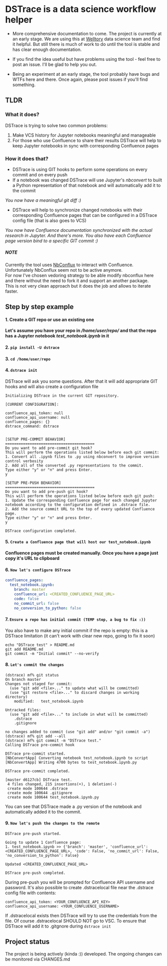 # DSTrace is a data science workflow helper

- More comprehensive documentation to come. The project is currently at an early stage. We are using this at [Welltory](https://welltory.com) data science team and find it helpful. But still there is much of work to do until the tool is stable and has clear enough documentation.

- If you find the idea useful but have problems using the tool - feel free to post an issue. I'll be glad to help you out.

- Being an experiment at an early stage, the tool probably have bugs and WTFs here and there. Once again, please post issues if you'll find something.

## TLDR

### What it does?

DSTrace is trying to solve two common problems:

1. Make VCS history for Jupyter notebooks meaningful and manageable
2. For those who use Confluence to share their results DSTrace will help to keep Jupyter notebooks in sync with corresponding Confluence pages

### How it does that?

- DSTrace is using GIT hooks to perform some operations on every commit and on every push
- If a notebook was changed DSTrace will use Jupyter's *nbconvert* to built a Python representation of that notebook and will automatically add it to the commit

*You now have a meaningful git diff :)*

- DSTrace will help to synchronize changed notebooks with their corresponding Confluence pages that can be configured in a DSTrace config file (that is also goes to VCS)

*You now have Confluence documentation synchronized with the actual research in Jupyter. And there's more. You also have each Confluence page version bind to a specific GIT commit :)*

##### NOTE

Currently the tool uses [NbConflux](https://github.com/Valassis-Digital-Media/nbconflux.git) to interact with Confluence.
\
Unfortunately NbConflux seem not to be active anymore.
\
For now I've chosen vedoring strategy to be able modify nbconflux here and there without the need to fork it and support an another package.
\
This is not very clean approach but it does the job and allows to iterate faster.

## Step by step example

#### 1. Create a GIT repo or use an existing one

**Let's assume you have your repo in */home/user/repo/* and that the repo has a Jupyter notebook *test_notebook.ipynb* in it**

#### 2. `pip install -U dstrace`
#### 3. `cd /home/user/repo`
#### 4. `dstrace init`

DSTrace will ask you some questions. After that it will add appropriate GIT hooks and will also create a configuration file

```shell
Initializing DSTrace in the current GIT repository.

[CURRENT CONFIGURATION]:

confluence_api_token: null
confluence_api_username: null
confluence_pages: {}
dstrace_command: dstrace


[SETUP PRE-COMMIT BEHAVIOR]
========================================
Do you want to add pre-commit git hook?
This will perform the operations listed below before each git commit:
1. Convert all .ipynb files to .py using nbconvert to improve version control verbosity
2. Add all of the converted .py representations to the commit.
Type either "y" or "n" and press Enter.
y

[SETUP PRE-PUSH BEHAVIOR]
========================================
Do you want to add pre-push git hook?
This will perform the operations listed below before each git push:
1. Update the corresponding Confluence page for each changed Jupyter notebook according to the configuration defined in .dstrace file.
2. Add the source commit URL to the top of every updated Confluence page.
Type either "y" or "n" and press Enter.
y

DSTrace configuration completed.
```

#### 5. `Create a Confluence page that will host our test_notebook.ipynb`

**Confluence pages must be created manually. Once you have a page just copy it's URL to clipboard**

#### 6. `Now let's configure DSTrace`

```yaml
confluence_pages:
  test_notebook.ipynb:
    branch: master
    confluence_url: <CREATED_CONFLUENCE_PAGE_URL>
    code: false
    no_commit_url: false
    no_conversion_to_python: false
```

#### 7. `Ensure a repo has initial commit (TEMP step, a bug to fix :))`

You also have to make any initial commit if the repo is empty: this is a DSTrace limitation (it can't work with clear new repo, going to fix it soon)

```shell
echo "DSTrace test" > README.md
git add README.md
git commit -m "Initial commit" --no-verify
```


#### 8. `Let's commit the changes`

```shell
(dstrace) mf% git status
On branch master
Changes not staged for commit:
  (use "git add <file>..." to update what will be committed)
  (use "git restore <file>..." to discard changes in working directory)
	modified:   test_notebook.ipynb

Untracked files:
  (use "git add <file>..." to include in what will be committed)
	.dstrace
	.gitignore

no changes added to commit (use "git add" and/or "git commit -a")
(dstrace) mf% git add --all
(dstrace) mf% git commit -m "DSTrace test."
Calling DSTrace pre-commit hook

DSTrace pre-commit started.
[NbConvertApp] Converting notebook test_notebook.ipynb to script
[NbConvertApp] Writing 4700 bytes to test_notebook.ipynb.py

DSTrace pre-commit completed.

[master d6127cb] DSTrace test.
 4 files changed, 215 insertions(+), 1 deletion(-)
 create mode 100644 .dstrace
 create mode 100644 .gitignore
 create mode 100644 test_notebook.ipynb.py
```

You can see that DSTrace made a .py version of the notebook and automatically added it to the commit.

#### 9. `Now let's push the changes to the remote`

```
DSTrace pre-push started.

Going to update 1 Confluence page:
1. test_notebook.ipynb >> {'branch': 'master', 'confluence_url': <CREATED_CONFLUENCE_PAGE_URL>, 'code': False, 'no_commit_url': False, 'no_conversion_to_python': False}

Updated <CREATED_CONFLUENCE_PAGE_URL>

DSTrace pre-push completed.
```

During pre-push you will be prompted for Confluence API username and password.
It's also possible to create .dstracelocal file near the .dstrace config file with contents:

```
confluence_api_token: <YOUR_CONFLUENCE_API_KEY>
confluence_api_username: <YOUR_CONFLUENCE_USERNAME>
```

If .dstracelocal exists then DSTrace will try to use the credentials from the file.
Of course .dstracelocal SHOULD NOT go to VSC. To ensure that DSTrace will add it to .gitgnore during `dstrace init`


## Project status

The project is being actively (kinda :)) developed. The ongoing changes can be
monitored via CHANGES.md
